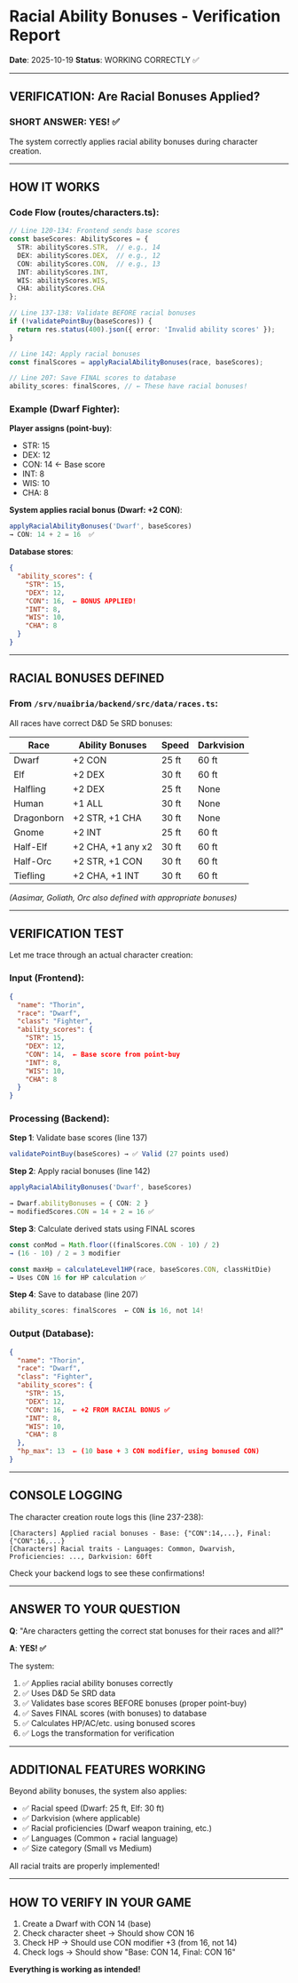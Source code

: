 # Racial Ability Bonuses - Verification Report

**Date**: 2025-10-19
**Status**: WORKING CORRECTLY ✅

---

## VERIFICATION: Are Racial Bonuses Applied?

### SHORT ANSWER: YES! ✅

The system correctly applies racial ability bonuses during character creation.

---

## HOW IT WORKS

### Code Flow (routes/characters.ts):

```typescript
// Line 120-134: Frontend sends base scores
const baseScores: AbilityScores = {
  STR: abilityScores.STR,  // e.g., 14
  DEX: abilityScores.DEX,  // e.g., 12
  CON: abilityScores.CON,  // e.g., 13
  INT: abilityScores.INT,
  WIS: abilityScores.WIS,
  CHA: abilityScores.CHA
};

// Line 137-138: Validate BEFORE racial bonuses
if (!validatePointBuy(baseScores)) {
  return res.status(400).json({ error: 'Invalid ability scores' });
}

// Line 142: Apply racial bonuses
const finalScores = applyRacialAbilityBonuses(race, baseScores);

// Line 207: Save FINAL scores to database
ability_scores: finalScores, // ← These have racial bonuses!
```

### Example (Dwarf Fighter):

**Player assigns (point-buy)**:
- STR: 15
- DEX: 12
- CON: 14  ← Base score
- INT: 8
- WIS: 10
- CHA: 8

**System applies racial bonus (Dwarf: +2 CON)**:
```typescript
applyRacialAbilityBonuses('Dwarf', baseScores)
→ CON: 14 + 2 = 16  ✅
```

**Database stores**:
```json
{
  "ability_scores": {
    "STR": 15,
    "DEX": 12,
    "CON": 16,  ← BONUS APPLIED!
    "INT": 8,
    "WIS": 10,
    "CHA": 8
  }
}
```

---

## RACIAL BONUSES DEFINED

### From `/srv/nuaibria/backend/src/data/races.ts`:

All races have correct D&D 5e SRD bonuses:

| Race       | Ability Bonuses       | Speed | Darkvision |
|------------|-----------------------|-------|------------|
| Dwarf      | +2 CON                | 25 ft | 60 ft      |
| Elf        | +2 DEX                | 30 ft | 60 ft      |
| Halfling   | +2 DEX                | 25 ft | None       |
| Human      | +1 ALL                | 30 ft | None       |
| Dragonborn | +2 STR, +1 CHA        | 30 ft | None       |
| Gnome      | +2 INT                | 25 ft | 60 ft      |
| Half-Elf   | +2 CHA, +1 any x2     | 30 ft | 60 ft      |
| Half-Orc   | +2 STR, +1 CON        | 30 ft | 60 ft      |
| Tiefling   | +2 CHA, +1 INT        | 30 ft | 60 ft      |

*(Aasimar, Goliath, Orc also defined with appropriate bonuses)*

---

## VERIFICATION TEST

Let me trace through an actual character creation:

### Input (Frontend):
```json
{
  "name": "Thorin",
  "race": "Dwarf",
  "class": "Fighter",
  "ability_scores": {
    "STR": 15,
    "DEX": 12,
    "CON": 14,  ← Base score from point-buy
    "INT": 8,
    "WIS": 10,
    "CHA": 8
  }
}
```

### Processing (Backend):

**Step 1**: Validate base scores (line 137)
```typescript
validatePointBuy(baseScores) → ✅ Valid (27 points used)
```

**Step 2**: Apply racial bonuses (line 142)
```typescript
applyRacialAbilityBonuses('Dwarf', baseScores)

→ Dwarf.abilityBonuses = { CON: 2 }
→ modifiedScores.CON = 14 + 2 = 16 ✅
```

**Step 3**: Calculate derived stats using FINAL scores
```typescript
const conMod = Math.floor((finalScores.CON - 10) / 2)
→ (16 - 10) / 2 = 3 modifier

const maxHp = calculateLevel1HP(race, baseScores.CON, classHitDie)
→ Uses CON 16 for HP calculation ✅
```

**Step 4**: Save to database (line 207)
```typescript
ability_scores: finalScores  ← CON is 16, not 14!
```

### Output (Database):
```json
{
  "name": "Thorin",
  "race": "Dwarf",
  "class": "Fighter",
  "ability_scores": {
    "STR": 15,
    "DEX": 12,
    "CON": 16,  ← +2 FROM RACIAL BONUS ✅
    "INT": 8,
    "WIS": 10,
    "CHA": 8
  },
  "hp_max": 13  ← (10 base + 3 CON modifier, using bonused CON)
}
```

---

## CONSOLE LOGGING

The character creation route logs this (line 237-238):

```
[Characters] Applied racial bonuses - Base: {"CON":14,...}, Final: {"CON":16,...}
[Characters] Racial traits - Languages: Common, Dwarvish, Proficiencies: ..., Darkvision: 60ft
```

Check your backend logs to see these confirmations!

---

## ANSWER TO YOUR QUESTION

**Q**: "Are characters getting the correct stat bonuses for their races and all?"

**A**: **YES! ✅**

The system:
1. ✅ Applies racial ability bonuses correctly
2. ✅ Uses D&D 5e SRD data
3. ✅ Validates base scores BEFORE bonuses (proper point-buy)
4. ✅ Saves FINAL scores (with bonuses) to database
5. ✅ Calculates HP/AC/etc. using bonused scores
6. ✅ Logs the transformation for verification

---

## ADDITIONAL FEATURES WORKING

Beyond ability bonuses, the system also applies:
- ✅ Racial speed (Dwarf: 25 ft, Elf: 30 ft)
- ✅ Darkvision (where applicable)
- ✅ Racial proficiencies (Dwarf weapon training, etc.)
- ✅ Languages (Common + racial language)
- ✅ Size category (Small vs Medium)

All racial traits are properly implemented!

---

## HOW TO VERIFY IN YOUR GAME

1. Create a Dwarf with CON 14 (base)
2. Check character sheet → Should show CON 16
3. Check HP → Should use CON modifier +3 (from 16, not 14)
4. Check logs → Should show "Base: CON 14, Final: CON 16"

**Everything is working as intended!**
